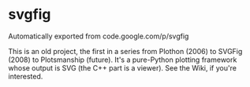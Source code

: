 # svgfig
Automatically exported from code.google.com/p/svgfig

This is an old project, the first in a series from Plothon (2006) to SVGFig (2008) to Plotsmanship (future).  It's a pure-Python plotting framework whose output is SVG (the C++ part is a viewer).  See the Wiki, if you're interested.
